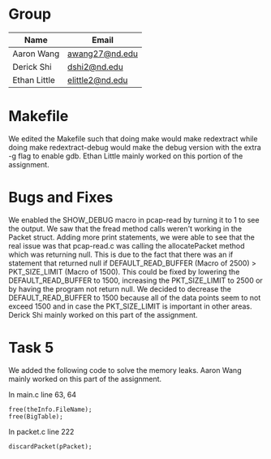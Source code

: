 # Group
| **Name** | **Email** |
| --- | --- |
| Aaron Wang | awang27@nd.edu |
| Derick Shi | dshi2@nd.edu |
| Ethan Little | elittle2@nd.edu |

# Makefile
We edited the Makefile such that doing make would make redextract while doing make redextract-debug would make the debug version with the extra -g flag to enable gdb. Ethan Little mainly worked on this portion of the assignment. 

# Bugs and Fixes
We enabled the SHOW_DEBUG macro in pcap-read by turning it to 1 to see the output. We saw that the fread method calls weren't working in the Packet struct. Adding more print statements, we were able to see that the real issue was that pcap-read.c was calling the allocatePacket method which was returning null. This is due to the fact that there was an if statement that returned null if DEFAULT_READ_BUFFER (Macro of 2500) > PKT_SIZE_LIMIT (Macro of 1500). This could be fixed by lowering the DEFAULT_READ_BUFFER to 1500, increasing the PKT_SIZE_LIMIT to 2500 or by having the program not return null. We decided to decrease the DEFAULT_READ_BUFFER to 1500 because all of the data points seem to not exceed 1500 and in case the PKT_SIZE_LIMIT is important in other areas. Derick Shi mainly worked on this part of the assignment. 

# Task 5
We added the following code to solve the memory leaks. Aaron Wang mainly worked on this part of the assignment.

In main.c line 63, 64
```
free(theInfo.FileName);
free(BigTable);
```

In packet.c line 222
```
discardPacket(pPacket);
```